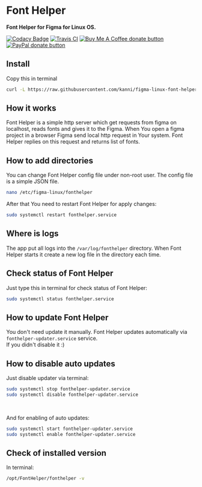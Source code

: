 # Font Helper

**Font Helper for Figma for Linux OS.**

[![Codacy Badge](https://api.codacy.com/project/badge/Grade/476feb557cf447e38f9c94b6944366f7)](https://app.codacy.com/app/ChugunovRoman/figma-linux-font-helper?utm_source=github.com&utm_medium=referral&utm_content=ChugunovRoman/figma-linux-font-helper&utm_campaign=Badge_Grade_Dashboard)
[![Travis CI](https://travis-ci.org/ChugunovRoman/figma-linux-font-helper.svg?branch=master)](https://travis-ci.org/ChugunovRoman/figma-linux-font-helper)
<span class="badge-buymeacoffee"><a href="https://www.buymeacoffee.com/U5hnMuASy" title="Donate to this project using Buy Me A Coffee"><img src="https://img.shields.io/badge/buy%20me%20a%20coffee-donate-yellow.svg" alt="Buy Me A Coffee donate button" /></a></span>
<span class="badge-paypal"><a href="https://www.paypal.com/cgi-bin/webscr?cmd=_s-xclick&hosted_button_id=4DNBUKPV6FBCY&source=url" title="Donate to this project using Paypal"><img src="https://img.shields.io/badge/paypal-donate-yellow.svg" alt="PayPal donate button" /></a></span>

## Install

Copy this in terminal

```bash
curl -L https://raw.githubusercontent.com/kanni/figma-linux-font-helper/master/res/install.sh | bash
```
## How it works

Font Helper is a simple http server which get requests from figma on localhost, reads fonts and gives it to the Figma. When You open a figma project in a browser Figma send local http request in Your system. Font Helper replies on this request and returns list of fonts.

## How to add directories

You can change Font Helper config file under non-root user.
The config file is a simple JSON file.
```bash
nano /etc/figma-linux/fonthelper
```

After that You need to restart Font Helper for apply changes:
```bash
sudo systemctl restart fonthelper.service
```

## Where is logs

The app put all logs into the `/var/log/fonthelper` directory.
When Font Helper starts it create a new log file in the directory each time.

## Check status of Font Helper

Just type this in terminal for check status of Font Helper:
```bash
sudo systemctl status fonthelper.service
```

## How to update Font Helper

You don't need update it manually.
Font Helper updates automatically via `fonthelper-updater.service` service.
<br>If you didn't disable it :)

## How to disable auto updates

Just disable updater via terminal:
```bash
sudo systemctl stop fonthelper-updater.service
sudo systemctl disable fonthelper-updater.service
```

<br>

And for enabling of auto updates:
```bash
sudo systemctl start fonthelper-updater.service
sudo systemctl enable fonthelper-updater.service
```

## Check of installed version

In terminal:
```bash
/opt/FontHelper/fonthelper -v
```
